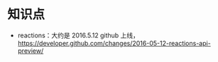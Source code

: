 # 知识点

- reactions：大约是 2016.5.12 github 上线，https://developer.github.com/changes/2016-05-12-reactions-api-preview/

  